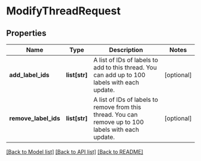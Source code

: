 # ModifyThreadRequest

## Properties
Name | Type | Description | Notes
------------ | ------------- | ------------- | -------------
**add_label_ids** | **list[str]** | A list of IDs of labels to add to this thread. You can add up to 100 labels with each update. | [optional] 
**remove_label_ids** | **list[str]** | A list of IDs of labels to remove from this thread. You can remove up to 100 labels with each update. | [optional] 

[[Back to Model list]](../README.md#documentation-for-models) [[Back to API list]](../README.md#documentation-for-api-endpoints) [[Back to README]](../README.md)

